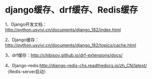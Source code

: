 # django缓存、drf缓存、Redis缓存

1、Django开发文档：http://python.usyiyi.cn/documents/django_182/index.html

2、Django缓存：http://python.usyiyi.cn/documents/django_182/topics/cache.html

3、drf缓存：http://chibisov.github.io/drf-extensions/docs/

4、Django-redis:http://django-redis-chs.readthedocs.io/zh_CN/latest/ （Redis-server启动）
